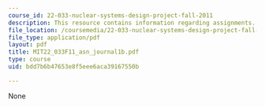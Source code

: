 ```yaml
---
course_id: 22-033-nuclear-systems-design-project-fall-2011
description: This resource contains information regarding assignments.
file_location: /coursemedia/22-033-nuclear-systems-design-project-fall-2011/bdd7b6b47653e8f5eee6aca39167550b_MIT22_033F11_asn_journal1b.pdf
file_type: application/pdf
layout: pdf
title: MIT22_033F11_asn_journal1b.pdf
type: course
uid: bdd7b6b47653e8f5eee6aca39167550b

---
```

None